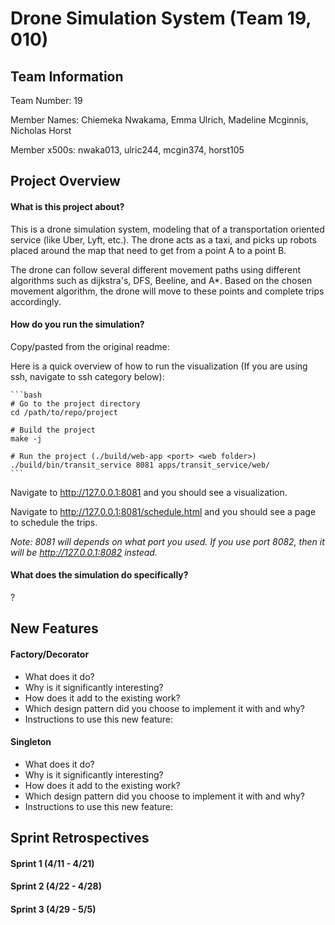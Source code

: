 # Drone Simulation System (Team 19, 010)

## Team Information
Team Number: 19

Member Names: Chiemeka Nwakama, Emma Ulrich, Madeline Mcginnis, Nicholas Horst

Member x500s: nwaka013, ulric244, mcgin374, horst105

## Project Overview
#### What is this project about?
This is a drone simulation system, modeling that of a transportation oriented service (like Uber, Lyft, etc.). The drone acts as a taxi, and picks up robots placed around the map that need to get from a point A to a point B. 

The drone can follow several different movement paths using different algorithms such as dijkstra's, DFS, Beeline, and A*. Based on the chosen movement algorithm, the drone will move to these points and complete trips accordingly. 

#### How do you run the simulation?

Copy/pasted from the original readme:

Here is a quick overview of how to run the visualization (If you are using ssh, navigate to ssh category below):

    ```bash
    # Go to the project directory
    cd /path/to/repo/project
    
    # Build the project
    make -j
    
    # Run the project (./build/web-app <port> <web folder>)
    ./build/bin/transit_service 8081 apps/transit_service/web/
    ```
    
Navigate to http://127.0.0.1:8081 and you should see a visualization.

Navigate to http://127.0.0.1:8081/schedule.html and you should see a page to schedule the trips.

*Note: 8081 will depends on what port you used. If you use port 8082, then it will be http://127.0.0.1:8082 instead.*

#### What does the simulation do specifically?
?

## New Features
#### Factory/Decorator
<ul>
    <li> What does it do?
    <li> Why is it significantly interesting?
    <li> How does it add to the existing work?
    <li> Which design pattern did you choose to implement it with and why?
    <li> Instructions to use this new feature:
</ul>

#### Singleton
<ul>
    <li> What does it do?
    <li> Why is it significantly interesting?
    <li> How does it add to the existing work?
    <li> Which design pattern did you choose to implement it with and why?
    <li> Instructions to use this new feature:
</ul>

## Sprint Retrospectives
#### Sprint 1 (4/11 - 4/21)
#### Sprint 2 (4/22 - 4/28)
#### Sprint 3 (4/29 - 5/5)
